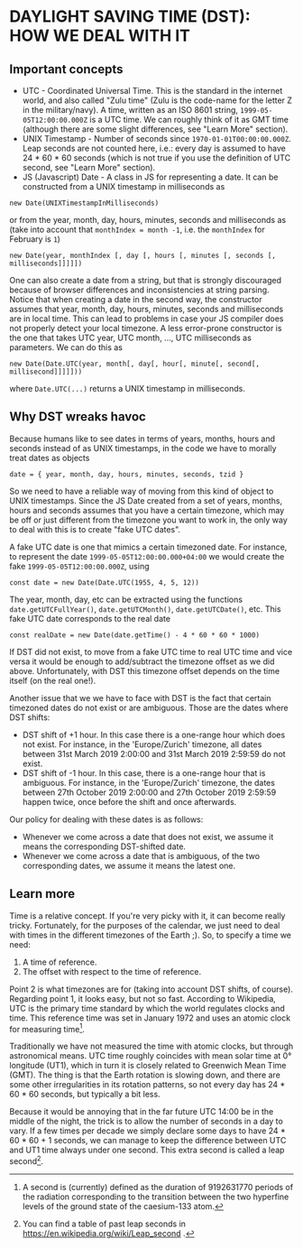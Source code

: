 # DAYLIGHT SAVING TIME (DST): HOW WE DEAL WITH IT

## Important concepts

* UTC - Coordinated Universal Time. This is the standard in the internet world, and also called
"Zulu time" (Zulu is the code-name for the letter Z in the military/navy). A time, written as an
ISO 8601 string, `1999-05-05T12:00:00.000Z` is a UTC time. We can roughly think of it as GMT time
(although there are some slight differences, see "Learn More" section).
* UNIX Timestamp - Number of seconds since `1970-01-01T00:00:00.000Z`. Leap seconds are not counted
here, i.e.: every day is assumed to have 24 * 60 * 60 seconds (which is not true if you use the
definition of UTC second, see "Learn More" section).
* JS (Javascript) Date - A class in JS for representing a date. It can be constructed from a UNIX
timestamp in milliseconds as
```JS
new Date(UNIXTimestampInMilliseconds)
```
or from the year, month, day, hours, minutes, seconds and milliseconds as (take into account that
`monthIndex = month -1`, i.e. the `monthIndex` for February is `1`)
```JS
new Date(year, monthIndex [, day [, hours [, minutes [, seconds [, milliseconds]]]]])
```
One can also create a date from a string, but that is strongly discouraged because of browser
differences and inconsistencies at string parsing. Notice that when creating a date in the
second way, the constructor assumes that year, month, day, hours, minutes, seconds and
milliseconds are in local time. This can lead to problems in case your JS compiler
does not properly detect your local timezone.
A less error-prone constructor is the one that takes UTC year, UTC month, ..., UTC milliseconds as
parameters. We can do this as
```JS
new Date(Date.UTC(year, month[, day[, hour[, minute[, second[, millisecond]]]]]))
```
where `Date.UTC(...)` returns a UNIX timestamp in milliseconds.

## Why DST wreaks havoc

Because humans like to see dates in terms of years, months, hours and seconds instead of as UNIX
timestamps, in the code we have to morally treat dates as objects
```JS
date = { year, month, day, hours, minutes, seconds, tzid }
```
So we need to have a reliable way of moving from this kind of object to UNIX timestamps. Since the JS
Date created from a set of years, months, hours and seconds assumes that you have a certain
timezone, which may be off or just different from the timezone you want to work in, the only way
to deal with this is to create "fake UTC dates".

A fake UTC date is one that mimics a certain timezoned date. For instance, to represent the date
`1999-05-05T12:00:00.000+04:00` we would create the fake `1999-05-05T12:00:00.000Z`, using
```JS
const date = new Date(Date.UTC(1955, 4, 5, 12))
```
The year, month, day, etc can be extracted using the functions `date.getUTCFullYear()`,
`date.getUTCMonth()`, `date.getUTCDate()`, etc. This fake UTC date corresponds to the real date
```JS
const realDate = new Date(date.getTime() - 4 * 60 * 60 * 1000)
```
If DST did not exist, to move from a fake UTC time to real UTC time and vice versa it would be
enough to add/subtract the timezone offset as we did above. Unfortunately, with DST this
timezone offset depends on the time itself (on the real one!).

Another issue that we we have to face with DST is the fact that certain timezoned dates do not exist
or are ambiguous. Those are the dates where DST shifts:
- DST shift of +1 hour. In this case there is a one-range hour which does not exist. For instance,
in the 'Europe/Zurich' timezone, all dates between 31st March 2019 2:00:00 and
31st March 2019 2:59:59 do not exist.
- DST shift of -1 hour. In this case, there is a one-range hour that is ambiguous. For instance,
in the 'Europe/Zurich' timezone, the dates between 27th October 2019 2:00:00 and
27th October 2019 2:59:59 happen twice, once before the shift and once afterwards. 

Our policy for dealing with these dates is as follows:
- Whenever we come across a date that does not exist, we assume it means the corresponding
DST-shifted date.
- Whenever we come across a date that is ambiguous, of the two corresponding dates,
we assume it means the latest one.




## Learn more

Time is a relative concept. If you're very picky with it, it can become really tricky.
Fortunately, for the purposes of the calendar, we just need to deal with times in the
different timezones of the Earth ;). So, to specify a time we need: 
1) A time of reference.
2) The offset with respect to the time of reference.

Point 2 is what timezones are for (taking into account DST shifts, of course). Regarding point 1,
it looks easy, but not so fast. According to Wikipedia, UTC is the primary time
standard by which the world regulates clocks and time. This reference time was set in
January 1972 and uses an atomic clock for measuring time[^1].

Traditionally we have not measured the time with atomic clocks, but through astronomical means. 
UTC time roughly coincides with mean solar time at 0° longitude (UT1), which in turn it is closely
related to Greenwich Mean Time (GMT). The thing is that the Earth rotation
is slowing down, and there are some other irregularities in its rotation patterns, so not every
day has 24 * 60 * 60 seconds, but typically a bit less.

Because it would be annoying that in the far future UTC 14:00 be in the middle of the night, the
trick is to allow the number of seconds in a day to vary. If a few times per decade we simply
declare some days to have 24 * 60 * 60 + 1 seconds, we can manage to keep the difference between
UTC and UT1 time always under one second. This extra second is called a leap second[^2]. 

[^1]: A second is (currently) defined as the duration of 9192631770 periods of the radiation
corresponding to the transition between the two hyperfine levels of the ground state of
the caesium-133 atom.
[^2]: You can find a table of past leap seconds in https://en.wikipedia.org/wiki/Leap_second .
